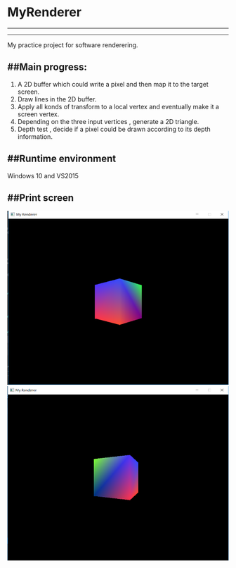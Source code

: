 # MyRenderer
-------------------------------------------------------------------------------
-------------------------------------------------------------------------------
My practice project for software renderering.

##Main progress:
---------------------------------------------------------------------------------
1. A 2D buffer which could write a pixel and then map it to the target screen. 
2. Draw lines in the 2D buffer.
3. Apply all konds of transform to a local vertex and eventually make it a screen vertex.
4. Depending on the three input vertices , generate a 2D triangle.
5. Depth test , decide if a pixel could be drawn according to its depth information.

##Runtime environment
---------------------------------------------------------------------------------------
Windows 10 and VS2015

##Print screen
---------------------------------------------------------------------------------------
![image](https://github.com/xu456as/MyRenderer/raw/master/img/pic1.PNG) 
![image](https://github.com/xu456as/MyRenderer/raw/master/img/pic2.PNG)

 


